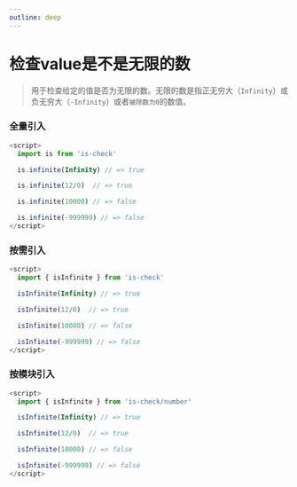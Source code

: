 ```yaml
---
outline: deep
---
```


# 检查value是不是无限的数

> 用于检查给定的值是否为无限的数。无限的数是指正无穷大（`Infinity`）或负无穷大（`-Infinity`）或者`被除数为0`的数值。

### 全量引入
```javascript
<script>
  import is from 'is-check'

  is.infinite(Infinity) // => true

  is.infinite(12/0)  // => true

  is.infinite(10000) // => false

  is.infinite(-999999) // => false
</script>
````
### 按需引入
```javascript
<script>
  import { isInfinite } from 'is-check'

  isInfinite(Infinity) // => true

  isInfinite(12/0)  // => true

  isInfinite(10000) // => false

  isInfinite(-999999) // => false
</script>
````
### 按模块引入
```javascript
<script>
  import { isInfinite } from 'is-check/number'

  isInfinite(Infinity) // => true

  isInfinite(12/0)  // => true

  isInfinite(10000) // => false

  isInfinite(-999999) // => false
</script>
````
